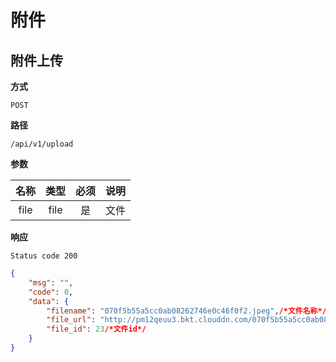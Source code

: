 # 附件

## 附件上传

**方式**

`POST`

**路径**

`/api/v1/upload`

**参数**

|  名称   |  类型  | 必须 |  说明  |
| :-----: | :----: | :--: | :----: |
| file | file |  是  |  文件  |

**响应**

`Status code 200`

```json
{
    "msg": "",
    "code": 0,
    "data": {
        "filename": "070f5b55a5cc0ab08262746e0c46f0f2.jpeg",/*文件名称*/
        "file_url": "http://pm12qeuu3.bkt.clouddn.com/070f5b55a5cc0ab08262746e0c46f0f2.jpeg",/*文件链接*/
        "file_id": 23/*文件id*/
    }
}
```

